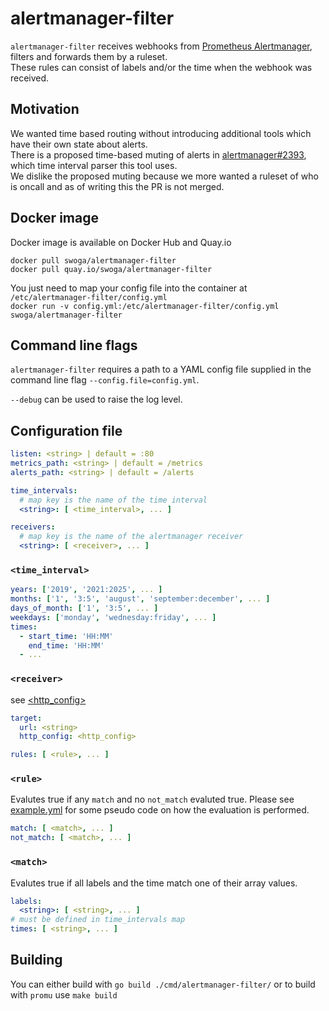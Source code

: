# alertmanager-filter
`alertmanager-filter` receives webhooks from [Prometheus Alertmanager](https://prometheus.io/docs/alerting/latest/alertmanager), filters and forwards them by a ruleset.  
These rules can consist of labels and/or the time when the webhook was received.

## Motivation
We wanted time based routing without introducing additional tools which have their own state about alerts.  
There is a proposed time-based muting of alerts in [alertmanager#2393](https://github.com/prometheus/alertmanager/pull/2393), which time interval parser this tool uses.  
We dislike the proposed muting because we more wanted a ruleset of who is oncall and as of writing this the PR is not merged.

## Docker image

Docker image is available on Docker Hub and Quay.io

`docker pull swoga/alertmanager-filter`  
`docker pull quay.io/swoga/alertmanager-filter`

You just need to map your config file into the container at `/etc/alertmanager-filter/config.yml`  
`docker run -v config.yml:/etc/alertmanager-filter/config.yml swoga/alertmanager-filter`

## Command line flags
`alertmanager-filter` requires a path to a YAML config file supplied in the command line flag `--config.file=config.yml`.

`--debug` can be used to raise the log level.

## Configuration file
```yaml
listen: <string> | default = :80
metrics_path: <string> | default = /metrics
alerts_path: <string> | default = /alerts

time_intervals:
  # map key is the name of the time interval
  <string>: [ <time_interval>, ... ]

receivers:
  # map key is the name of the alertmanager receiver
  <string>: [ <receiver>, ... ]
```

### `<time_interval>`
```yaml
years: ['2019', '2021:2025', ... ]
months: ['1', '3:5', 'august', 'september:december', ... ]
days_of_month: ['1', '3:5', ... ]
weekdays: ['monday', 'wednesday:friday', ... ]
times:
  - start_time: 'HH:MM'
    end_time: 'HH:MM'
  - ...
```

### `<receiver>`
see [<http_config>](https://prometheus.io/docs/alerting/latest/configuration/#http_config)
```yaml
target:
  url: <string>
  http_config: <http_config>

rules: [ <rule>, ... ]
```

### `<rule>`
Evalutes true if any `match` and no `not_match` evaluted true.
Please see [example.yml](blob/master/example.yml) for some pseudo code on how the evaluation is performed.
```yaml
match: [ <match>, ... ]
not_match: [ <match>, ... ]
```

### `<match>`
Evalutes true if all labels and the time match one of their array values.
```yaml
labels:
  <string>: [ <string>, ... ]
# must be defined in time_intervals map
times: [ <string>, ... ]
```

## Building
You can either build with `go build ./cmd/alertmanager-filter/` or to build with `promu` use `make build`